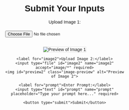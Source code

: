 <!DOCTYPE html>
<html lang="en">
<head>
  <meta charset="UTF-8">
  <meta name="viewport" content="width=device-width, initial-scale=1.0">
  <title>AI Image and Prompt Input</title>
  <style>
    body {
      font-family: Arial, sans-serif;
      margin: 20px;
      text-align: center;
    }
    form {
      max-width: 400px;
      margin: auto;
    }
    input, button {
      margin: 10px 0;
      padding: 10px;
      width: 100%;
      box-sizing: border-box;
    }
    .image-preview {
      margin-top: 10px;
      max-width: 100%;
      height: auto;
      border: 1px solid #ddd;
    }
  </style>
</head>
<body>
  <h1>Submit Your Inputs</h1>
  <form id="inputForm">
    <label for="image1">Upload Image 1:</label>
    <input type="file" id="image1" name="image1" accept="image/*" required>
    <img id="preview1" class="image-preview" alt="Preview of Image 1">

    <label for="image2">Upload Image 2:</label>
    <input type="file" id="image2" name="image2" accept="image/*" required>
    <img id="preview2" class="image-preview" alt="Preview of Image 2">

    <label for="prompt">Enter Prompt:</label>
    <input type="text" id="prompt" name="prompt" placeholder="Type your prompt here..." required>

    <button type="submit">Submit</button>
  </form>

  <div id="response" style="margin-top: 20px;"></div>

  <script>
    // Preview image 1
    document.getElementById('image1').addEventListener('change', (event) => {
      const file = event.target.files[0];
      const preview = document.getElementById('preview1');
      if (file) {
        preview.src = URL.createObjectURL(file);
        preview.style.display = 'block';
      } else {
        preview.src = '';
        preview.style.display = 'none';
      }
    });

    // Preview image 2
    document.getElementById('image2').addEventListener('change', (event) => {
      const file = event.target.files[0];
      const preview = document.getElementById('preview2');
      if (file) {
        preview.src = URL.createObjectURL(file);
        preview.style.display = 'block';
      } else {
        preview.src = '';
        preview.style.display = 'none';
      }
    });

    // Form submission
    document.getElementById('inputForm').addEventListener('submit', async (event) => {
      event.preventDefault();

      const formData = new FormData();
      formData.append('image1', document.getElementById('image1').files[0]);
      formData.append('image2', document.getElementById('image2').files[0]);
      formData.append('prompt', document.getElementById('prompt').value);

      try {
        const response = await fetch('https://your-backend-endpoint.com/process', {
          method: 'POST',
          body: formData,
        });

        const result = await response.json();
        document.getElementById('response').innerHTML = `<p>${result.message}</p>`;
      } catch (error) {
        console.error('Error:', error);
        document.getElementById('response').innerHTML = `<p>There was an error processing your request.</p>`;
      }
    });
  </script>
</body>
</html>
